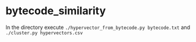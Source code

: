 # bytecode_similarity

In the directory execute ```./hypervector_from_bytecode.py bytecode.txt``` and ```./cluster.py hypervectors.csv```
